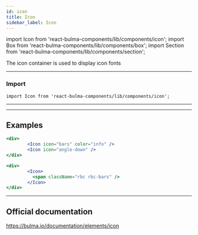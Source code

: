 ```yaml
---
id: icon
title: Icon
sidebar_label: Icon
---
```


import Icon from 'react-bulma-components/lib/components/icon';
import Box from 'react-bulma-components/lib/components/box';
import Section from 'react-bulma-components/lib/components/section';


The icon container is used to display icon fonts




---

### **Import**

```shell
import Icon from 'react-bulma-components/lib/components/icon';
```

---

---

## **Examples**

<Section>
<div>
        <Icon icon="bars" color="info" />
        <Icon icon="angle-down" />
</div>
</Section>


```jsx
<div>
        <Icon icon="bars" color="info" />
        <Icon icon="angle-down" />
</div>
```

<Section>
<div>
        <Icon>
          <span className="rbc rbc-bars" />
        </Icon>
</div>  
</Section>


```jsx
<div>
        <Icon>
          <span className="rbc rbc-bars" />
        </Icon>
</div> 
```

---

## Official documentation

https://bulma.io/documentation/elements/icon